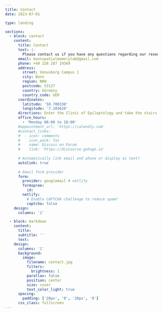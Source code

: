 ```yaml
---
title: Contact
date: 2023-07-01

type: landing

sections:
  - block: contact
    content:
      title: Contact
      text: |-
        Please contact us if you have any questions regarding our research or open positions!
      email: bonnspatialmemorylab@gmail.com
      phone: +49 228 287 19369
      address:
        street: Venusberg Campus 1
        city: Bonn
        region: NRW
        postcode: 53127
        country: Germany
        country_code: GER
      coordinates:
        latitude: '50.700330'
        longitude: '7.103620'
      directions: Enter the Clinic of Epileptology and take the stairs to the second floor
      office_hours:
        - 'Monday 08:00 to 18:00'
      #appointment_url: 'https://calendly.com'
      #contact_links:
      #  - icon: comments
      #    icon_pack: fas
      #    name: Discuss on Forum
      #    link: 'https://discourse.gohugo.io'
    
      # Automatically link email and phone or display as text?
      autolink: true
    
      # Email form provider
      form:
        provider: googlemail # netlify
        formspree:
          id:
        netlify:
          # Enable CAPTCHA challenge to reduce spam?
          captcha: false
    design:
      columns: '1'

  - block: markdown
    content:
      title:
      subtitle: ''
      text:
    design:
      columns: '1'
      background:
        image: 
          filename: contact.jpg
          filters:
            brightness: 1
          parallax: false
          position: center
          size: cover
          text_color_light: true
      spacing:
        padding: ['20px', '0', '20px', '0']
      css_class: fullscreen
---
```

